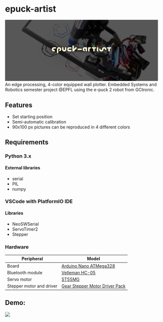 
# epuck-artist
![Alt text](misc/banner.png?raw=true "Title")
An edge processing, 4-color equipped wall plotter. Embedded Systems and Robotics semester project @EPFL using the e-puck 2 robot from GCtronic.

## Features
- Set starting position
- Semi-automatic calibration
- 90x100 px pictures can be reproduced in 4 different colors

## Requirements

### Python 3.x
#### External libraries
  - serial
  - PIL
  - numpy

### VSCode with PlatformIO IDE
#### Libraries
  - NeoSWSerial
  - ServoTimer2
  - Stepper

### Hardware
| Peripheral        | Model                  |
|-------------------|------------------------|
| Board             | [Arduino Nano ATMega328](https://store.arduino.cc/arduino-nano) | 
| Bluetooth module  | [Velleman HC-05](https://www.velleman.eu/products/view/?id=435518)         | 
| Servo motor       | [ST55MG](https://amewi.com/AMX-Racing-Micro-Digital-Servo-ST55MG)                 |
| Stepper motor and driver    | [Gear Stepper Motor Driver Pack](https://www.seeedstudio.com/Gear-Stepper-Motor-Driver-Pack-p-3200.html) |


## Demo:

[![](http://img.youtube.com/vi/znKsJ0n5lfQ/0.jpg)](http://www.youtube.com/watch?v=znKsJ0n5lfQ "epuck-artist demo")


